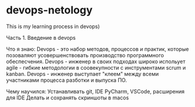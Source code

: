 # devops-netology
This is my learning process in devops)

Часть 1. Введение в devops

Что я знаю:
Devops - это набор методов, процессов и практик, которые позоваляют усовершенствовать производство программного обеспесчения.
Devops - инженер в своих подходах широко испольует agile - гибкие методологии в соовекупности с инструментами scrum и kanban.
Devops - инженер выступает "клеем" между всеми участниками процесса разботки и выпуска ПО.

Чему научился:
Устанавливать git, IDE PyCharm, VSCode, расширения для IDE
Делать и сохранять скриншоты в macos


